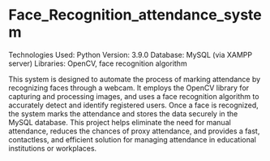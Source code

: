 # Face_Recognition_attendance_system

Technologies Used:
Python Version: 3.9.0
Database: MySQL (via XAMPP server)
Libraries: OpenCV, face recognition algorithm

 This system is designed to automate the process of marking attendance by recognizing faces through a webcam. It employs the OpenCV library for capturing and processing images, and uses a face recognition algorithm to accurately detect and identify registered users. Once a face is recognized, the system marks the attendance and stores the data securely in the MySQL database. This project helps eliminate the need for manual attendance, reduces the chances of proxy attendance, and provides a fast, contactless, and efficient solution for managing attendance in educational institutions or workplaces.
